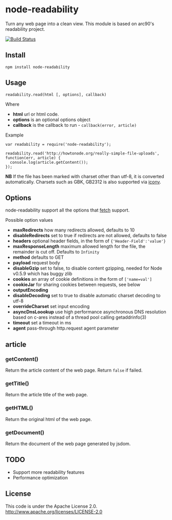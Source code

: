 # node-readability

Turn any web page into a clean view. This module is based on arc90's readability project.

[![Build Status](https://travis-ci.org/luin/node-readability.png?branch=master)](https://travis-ci.org/luin/node-readability)

## Install

    npm install node-readability

## Usage

`readability.read(html [, options], callback)`

Where

  * **html** url or html code.
  * **options** is an optional options object
  * **callback** is the callback to run - `callback(error, article)`

Example

    var readability = require('node-readability');

    readability.read('http://howtonode.org/really-simple-file-uploads', function(err, article) {
      console.log(article.getContent());
    });

**NB** If the file has been marked with charset other than utf-8, it is converted automatically. Charsets such as GBK, GB2312 is also supported via [iconv](https://github.com/bnoordhuis/node-iconv).

## Options

node-readability support all the options that [fetch](https://github.com/andris9/fetch) support.

Possible option values

 * **maxRedirects** how many redirects allowed, defaults to 10
 * **disableRedirects** set to true if redirects are not allowed, defaults to false
 * **headers** optional header fields, in the form of `{'Header-Field':'value'}`
 * **maxResponseLength** maximum allowed length for the file, the remainder is cut off. Defaults to `Infinity`
 * **method** defaults to GET
 * **payload** request body
 * **disableGzip** set to false, to disable content gzipping, needed for Node v0.5.9 which has buggy zlib
 * **cookies** an array of cookie definitions in the form of `['name=val']`
 * **cookieJar** for sharing cookies between requests, see below
 * **outputEncoding**
 * **disableDecoding** set to true to disable automatic charset decoding to utf-8
 * **overrideCharset** set input encoding
 * **asyncDnsLoookup** use high performance asynchronous DNS resolution based on c-ares instead of a thread pool calling getaddrinfo(3)
 * **timeout** set a timeout in ms
 * **agent** pass-through http.request agent parameter

## article

### getContent()

Return the article content of the web page. Return `false` if failed.

### getTitle()

Return the article title of the web page.

### getHTML()

Return the original html of the web page.

### getDocument()

Return the document of the web page generated by jsdom.

## TODO

  * Support more readability features
  * Performance optimization

## License

This code is under the Apache License 2.0.  http://www.apache.org/licenses/LICENSE-2.0
